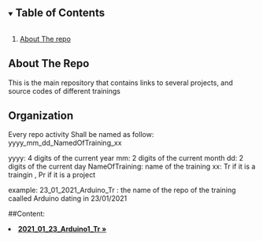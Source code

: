 
<!-- TABLE OF CONTENTS -->
<details open="open">
  <summary><h2 style="display: inline-block">Table of Contents</h2></summary>
  <ol>
    <li>
      <a href="#about-the-project">About The repo</a>
      </li>
  </ol>
</details>



<!-- ABOUT THE PROJECT -->
## About The Repo

This is the main repository that contains links to several projects, and source codes of different trainings

<!-- ABOUT THE PROJECT -->
## Organization

Every repo activity Shall be named as follow: 
yyyy_mm_dd_NamedOfTraining_xx

yyyy: 4 digits of the current year
mm: 2 digits of the current month
dd: 2 digits of the current day
NameOfTraining: name of the training
xx: Tr if it is a traingin , Pr if it is a project

example: 23_01_2021_Arduino_Tr : the name of the repo of the training caalled Arduino dating in 23/01/2021


##Content:

<li> <a href="https://github.com/DevelopedTunisia/2021_01_23_Arduino1_Tr"> <strong>2021_01_23_Arduino1_Tr »</strong> </a> </li>

